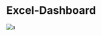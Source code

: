 # Excel-Dashboard
![a](https://github.com/user-attachments/assets/c2fbe8d4-1e5f-4128-99ee-6f97459c08c0)
